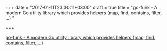 +++
date = "2017-01-11T23:30:11+03:00"
draft = true
title = "go-funk - A modern Go utility library which provides helpers (map, find, contains, filter, ...) "

+++

<p><a href="https://t.co/ENEUz6GR3j">go-funk - A modern Go utility library which provides helpers (map, find, contains, filter, ...) </a></p>
